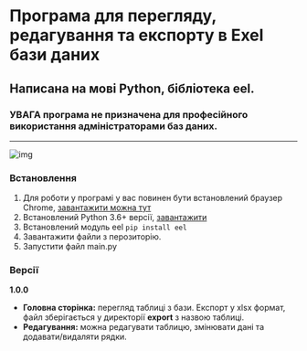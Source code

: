 # Програма для перегляду, редагування та експорту в Exel бази даних

## Написана на мові Python, бібліотека eel.
### УВАГА програма не призначена для професійного використання адміністраторами баз даних.
______
![img](https://images.wallpaperscraft.ru/image/kod_stroki_programmirovanie_130775_1280x720.jpg)

### Встановлення
1. Для роботи у програмі у вас повинен бути встановлений браузер Chrome, [завантажити можна тут](https://www.google.com/chrome/?brand=BNSD&gclid=CjwKCAjw3riIBhAwEiwAzD3TiUO7b8yjsiC1Py8bazCA3BG0fLeArFPW1SwbF5u3f9MRBTw7ggFyeBoCyhAQAvD_BwE&gclsrc=aw.ds)
2. Встановлений Python 3.6+ версії, [завантажити](https://www.python.org/downloads/)
3. Встановлений модуль eel ```pip install eel```
4. Завантажити файли з перозиторію.
5. Запустити файл main.py

### Версії
**1.0.0**<br>
- **Головна сторінка:** перегляд таблиці з бази. Експорт у xlsx формат, файл зберігається у директорії **export** з назвою таблиці.
- **Редагування:** можна редагувати таблицю, змінювати дані та додавати/видаляти рядки.
